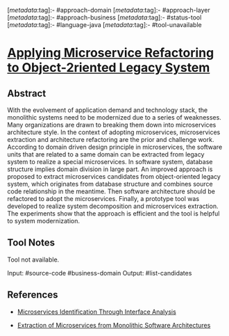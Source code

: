 <!-- deno-fmt-ignore-start -->

[_metadata_:tag]:- #approach-domain
[_metadata_:tag]:- #approach-layer
[_metadata_:tag]:- #approach-business
[_metadata_:tag]:- #status-tool
[_metadata_:tag]:- #language-java 
[_metadata_:tag]:- #tool-unavailable

<!-- deno-fmt-ignore-end -->

# [Applying Microservice Refactoring to Object-2riented Legacy System](https://doi.org/10.1109/DSA52907.2021.00070)

## Abstract

With the evolvement of application demand and technology stack, the monolithic
systems need to be modernized due to a series of weaknesses. Many organizations
are drawn to breaking them down into microservices architecture style. In the
context of adopting microservices, microservices extraction and architecture
refactoring are the prior and challenge work. According to domain driven design
principle in microservices, the software units that are related to a same domain
can be extracted from legacy system to realize a special microservices. In
software system, database structure implies domain division in large part. An
improved approach is proposed to extract microservices candidates from
object-oriented legacy system, which originates from database structure and
combines source code relationship in the meantime. Then software architecture
should be refactored to adopt the microservices. Finally, a prototype tool was
developed to realize system decomposition and microservices extraction. The
experiments show that the approach is efficient and the tool is helpful to
system modernization.

## Tool Notes

Tool not available.

Input: #source-code #business-domain
Output: #list-candidates 

## References

- [Microservices Identification Through Interface Analysis](./microservices-identification-through-interface-analysis.md)

- [Extraction of Microservices from Monolithic Software Architectures](./extraction-of-microservices-from-monolithic-software-architectures.md)
